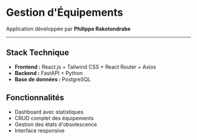 
# Gestion d'Équipements

Application développée par **Philippe Rakotondrabe**

---
## Stack Technique

- **Frontend :** React.js + Tailwind CSS + React Router + Axios
- **Backend :** FastAPI + Python
- **Base de données :** PostgreSQL

## Fonctionnalités

- Dashboard avec statistiques  
- CRUD complet des équipements  
- Gestion des états d'obsolescence  
- Interface responsive


